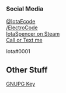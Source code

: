 ### Social Media

<div class="container">
<a href="https://twitter.com/IotaEcode">
<i class="fab fa-twitter fa-2x"></i>
@IotaEcode
</a>
</div>
<div class="container">
<a href="https://fb.com/ElectroCode">
<i class="fab fa-facebook fa-2x"></i>
/ElectroCode
</a>
</div>
<div class="container">
<a href="https://steamcommunity.com/id/IotaSpencer">
<i class="fab fa-steam fa-2x"></i>
IotaSpencer on Steam
</a>
</div>
<div class="container">
<a href="tel:18023274682">
<i class="fas fa-phone-square fa-2x"></i>
Call or Text me
</a>
</div>
<div class="container">
<p>
<i class="fab fa-discord fa-2x"></i>
Iota#0001
</p>
</div>

## Other Stuff

<div class="container">
<i class="fas fa-key fa-2x"></i>
<a href="https://iotaspencer.me/gnupg">
GNUPG Key
</a>
</div>